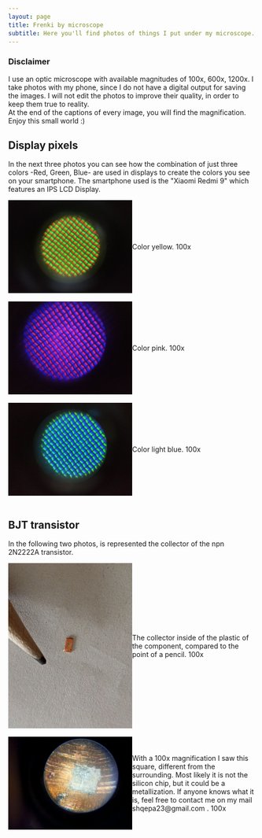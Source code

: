 ```yaml
---
layout: page
title: Frenki by microscope
subtitle: Here you'll find photos of things I put under my microscope. 
---
```

### Disclaimer  
I use an optic microscope with available magnitudes of 100x, 600x, 1200x. I take photos with my phone, since I do not have a digital output for saving the images. I will not edit the photos to improve their quality, in order to keep them true to reality.<br>
At the end of the captions of every image, you will find the magnification. Enjoy this small world :)

## Display pixels
In the next three photos you can see how the combination of just three colors -Red, Green, Blue- are used in displays to create the colors you see on your smartphone. The smartphone used is the "Xiaomi Redmi 9" which features an IPS LCD Display.
<div style="display: flex; justify-content: flex-start; align-items: center;">
  <img width="50%" src="MicroscopeGallery/yellow.jpeg" alt="">
  <p style="margin: 0;"> Color yellow. 100x</p>
</div>

<br>

<div style="display: flex; justify-content: flex-start; align-items: center;">
  <img width="50%" src="MicroscopeGallery/purple.jpeg" alt="">
  <p style="margin: 0;"> Color pink. 100x</p>
</div>

<br>

<div style="display: flex; justify-content: flex-start; align-items: center;">
  <img width="50%" src="MicroscopeGallery/blu.jpeg" alt="">
  <p style="margin: 0;"> Color light blue. 100x</p>
</div>

<br>

## BJT transistor 
In the following two photos, is represented the collector of the npn 2N2222A transistor. 
<div style="display: flex; justify-content: flex-start; align-items: center;">
  <img width="50%" src="MicroscopeGallery/PointBJT.jpeg" alt="">
  <p style="margin: 0;"> The collector inside of the plastic of the component, compared to the point of a pencil. 100x</p>
</div>

<br>

<div style="display: flex; justify-content: flex-start; align-items: center;">
  <img width="50%" src="MicroscopeGallery/BigBJT.jpeg" alt="">
  <p style="margin: 0;"> With a 100x magnification I saw this square, different from the surrounding. Most likely it is not the silicon chip, but it could be a metallization. If anyone knows what it is, feel free to contact me on my mail shqepa23@gmail.com . 100x</p>
</div>

<br>
